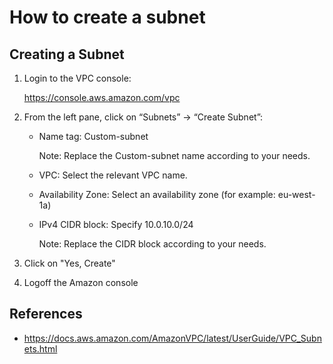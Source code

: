 # How to create a subnet

## Creating a Subnet

1. Login to the VPC console:

   https://console.aws.amazon.com/vpc

2. From the left pane, click on “Subnets” -> “Create Subnet”:

   + Name tag: Custom-subnet

     Note: Replace the Custom-subnet name according to your needs.

   + VPC: Select the relevant VPC name.

   + Availability Zone: Select an availability zone (for example: eu-west-1a)

   + IPv4 CIDR block: Specify 10.0.10.0/24

     Note: Replace the CIDR block according to your needs.

3. Click on "Yes, Create"

4. Logoff the Amazon console



## References

+ https://docs.aws.amazon.com/AmazonVPC/latest/UserGuide/VPC_Subnets.html